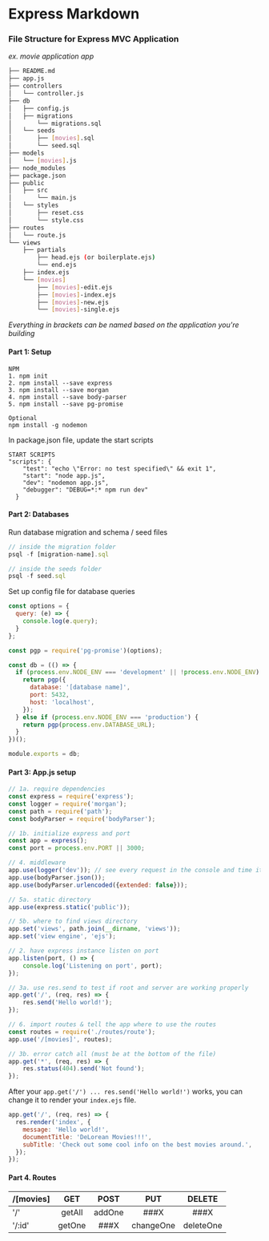 # Express Markdown
### File Structure for Express MVC Application
_ex. movie application app_

```bash
├── README.md
├── app.js
├── controllers
│   └── controller.js
├── db
│   ├── config.js
│   ├── migrations
│       └── migrations.sql
│   └── seeds
│       ├── [movies].sql
│       └── seed.sql
├── models
│   └── [movies].js
├── node_modules
├── package.json
├── public
│   ├── src
│       └── main.js
│   └── styles
│       ├── reset.css
│       └── style.css
├── routes
│   └── route.js
└── views
    ├── partials
        ├── head.ejs (or boilerplate.ejs)
        └── end.ejs
    ├── index.ejs
    └── [movies]
        ├── [movies]-edit.ejs
        ├── [movies]-index.ejs
        ├── [movies]-new.ejs
        └── [movies]-single.ejs
```

_Everything in brackets can be named based on the application you're building_ 

#### Part 1: Setup
```
NPM
1. npm init
2. npm install --save express
3. npm install --save morgan
4. npm install --save body-parser
5. npm install --save pg-promise

Optional
npm install -g nodemon
```
In package.json file, update the start scripts
```
START SCRIPTS
"scripts": {
    "test": "echo \"Error: no test specified\" && exit 1",
    "start": "node app.js",
    "dev": "nodemon app.js",
    "debugger": "DEBUG=*:* npm run dev"
  }
```

#### Part 2: Databases
Run database migration and schema / seed files
```js
// inside the migration folder
psql -f [migration-name].sql 

// inside the seeds folder
psql -f seed.sql
```
Set up config file for database queries
```js
const options = {
  query: (e) => {
    console.log(e.query);
  }
};

const pgp = require('pg-promise')(options);

const db = (() => {
  if (process.env.NODE_ENV === 'development' || !process.env.NODE_ENV) {
    return pgp({
      database: '[database name]',
      port: 5432,
      host: 'localhost',
    });
  } else if (process.env.NODE_ENV === 'production') {
    return pgp(process.env.DATABASE_URL);
  }
})();

module.exports = db;
```

#### Part 3: App.js setup
```js
// 1a. require dependencies
const express = require('express');
const logger = require('morgan');
const path = require('path');
const bodyParser = require('bodyParser');

// 1b. initialize express and port
const app = express();
const port = process.env.PORT || 3000;

// 4. middleware
app.use(logger('dev')); // see every request in the console and time it took
app.use(bodyParser.json());
app.use(bodyParser.urlencoded({extended: false}));

// 5a. static directory
app.use(express.static('public'));

// 5b. where to find views directory
app.set('views', path.join(__dirname, 'views'));
app.set('view engine', 'ejs');

// 2. have express instance listen on port
app.listen(port, () => {
    console.log('Listening on port', port);
});

// 3a. use res.send to test if root and server are working properly
app.get('/', (req, res) => {
    res.send('Hello world!');
});

// 6. import routes & tell the app where to use the routes
const routes = require('./routes/route');
app.use('/[movies]', routes);

// 3b. error catch all (must be at the bottom of the file)
app.get('*', (req, res) => {
    res.status(404).send('Not found');
});
```

After your ```app.get('/') ... res.send('Hello world!')``` works, you can change it to
render your ```index.ejs``` file.

```js
app.get('/', (req, res) => {
  res.render('index', {
    message: 'Hello world!',
    documentTitle: 'DeLorean Movies!!!',
    subTitle: 'Check out some cool info on the best movies around.',
  });
});
```

#### Part 4. Routes

|   /[movies]   |    GET        |     POST      |       PUT     |      DELETE   |
| ------------- |:-------------:|:-------------:|:-------------:|:-------------:|
| '/'           |    getAll     |     addOne    |       ###X    |      ###X     |
| '/:id'        |    getOne     |     ###X      |   changeOne   |  deleteOne    |